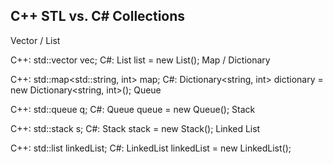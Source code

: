 ## C++ STL vs. C# Collections
Vector / List

C++: std::vector<int> vec;
C#: List<int> list = new List<int>();
Map / Dictionary

C++: std::map<std::string, int> map;
C#: Dictionary<string, int> dictionary = new Dictionary<string, int>();
Queue

C++: std::queue<int> q;
C#: Queue<int> queue = new Queue<int>();
Stack

C++: std::stack<int> s;
C#: Stack<int> stack = new Stack<int>();
Linked List

C++: std::list<int> linkedList;
C#: LinkedList<int> linkedList = new LinkedList<int>();
